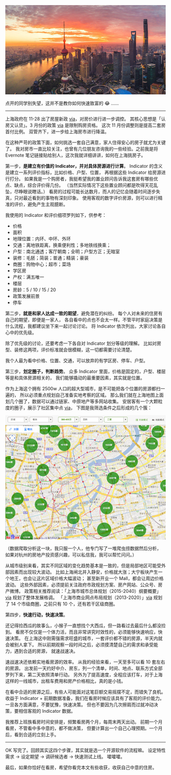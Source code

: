 


![201612/shanghai.jpg](/images/upload_dropbox/201612/shanghai.jpg)

点开的同学别失望，这并不是教你如何快速致富的 😂 ……

----

上海政府在 11-28 出了房屋新政 [via](http://sh.xinhuanet.com/2016-11/28/c_135864791.htm)，对房价进行进一步调控。
其核心思想是「认房又认贷」。3 月份的政策 [via](http://www.shanghai.gov.cn/nw2/nw2314/nw2319/nw10800/nw11408/nw39426/u26aw46965.html) 是限制购房资格。
这次 11 月份调整则是提高二套房首付比例。
双管齐下，进一步给上海房市进行降温。

在这种严苛的政策下面，如何挑选一套自己满意，家人住得安心的房子就尤为关键了。
我对房市一直比较关注，也曾有几位朋友咨询我的一些经验。之前我是将 Evernote
笔记链接贴给别人，这次我就详细讲讲，如何在上海挑房子。

第一步，__**是建立有价值的 Indicator，并对具体房源进行计算**__。
Indicator 的含义是建立一系列评价指标，比如价格、户型、位置，
再根据这些 Indicator 给房源进行打分。
如果我是一个购房者，我挺希望我的置业顾问告诉我这套房有哪些优点、缺点，综合评价得几份。
（当然实际情况下这些置业顾问都是吹得天花乱坠，尽睁眼说瞎话。）
看房的过程可能长达数月，而人的记忆会随着时间逐步失真，只对最近看到的事物有深刻印象。
使用客观的数字评价房源，则可以进行精准的评价，避免产生主观臆断。


<!-- more -->

我使用的 Indicator 和评价细项罗列如下，供参考：

*   价格
*   面积
*   地理位置：内环、中环、外环
*   交通：离地铁距离，换乘便利性；多地铁线换乘；
*   户型：南北通透；客厅朝南；全明；户型方正；无暗室
*   装修：毛胚；简装；普通；精装；豪装
*   商圈：购物中心；超市；菜场
*   学区房
*   产权：满五唯一
*   楼层
*   房龄：5 / 10 / 15 / 20
*   政策发展前景
*   停车

第二步，__**就是和家人达成一致的期望**__，避免潜在的纠纷。
每个人对未来的住房有自己的期望，即便是一家人，
各自看中的点也不会太一样。不管平时家庭决策是什么流程，我都建议坐下来一起讨论讨论。
将 Indicator 依次列出，大家讨论各自心中的优先级。

除了优先级的讨论，还要考虑一下各自对 Indicator 划分等级的理解。
比如对房型、装修这两项，评价标准就会很模糊，这一切都需要讨论清楚。

我个人最为看中价格、位置、交通，可以放弃的有学区房、停车、户型。

第三步，__**划定圈子，判断趋势**__。
众多 Indicator 里面，价格是固定的，户型、楼层等是和具体房源相关的，
我们能够撬动的最重要因素，其实就是位置。

作为上海这个拥有 2500w 人口的超大型城市，是不可能把各个位置的房源都扫一遍的，
所以必须重点规划自己准备实地考察的区域。
那么我们就在上海地图上面划几个圈了，数据可以通过链家、中原地产等多网站收集。
安居客有一个大颗粒度的圈子，展示了社区集中点 [via](http://shanghai.anjuke.com/)，
下图是我筛选条件之后形成的几个簇：

![201612/map_thumb.png](/images/upload_dropbox/201612/map_thumb.png)

（数据爬取分析这一块，我只服一个人，他专门写了一堆爬虫捞数据然后分析，
如果对杭州的房地产投资感兴趣，可以私信我，我可以帮忙问问。）

从城市级别来看，其实不同区域的变化趋势基本是一致的，但是局部地区可能受外部因素而出现较大波动。
比如上海闸北并入静安，价格就大涨；大宁板块产生一个地王，也会让这片区域价格大幅波动；
甚至新开业一个 Mall，都会让周边价格波动。
这些外部因素，必须提前关注政府市政规划方案、房产网站、公众号、房产微博。
政策相关推荐阅读：「上海市城市总体规划（2015-2040）纲要概要」 
[via](http://2040.shgtj.net/web/) 规划了整体发展格调。
「上海市商业网点布局规划（2013-2020）」[via](http://www.scofcom.gov.cn/zxxxgk/235081.htm) 规划了 14 个市级商圈，之前只有 10 个，还有若干区级商圈。 


第四步，__**快速行动，快速决策**__。

还记得捡西瓜的故事么，小猴子一直想找个大西瓜，但一路看过去最后什么都没捡到。
看房不仅仅是一个体力活，而且非常讲究时效性的，必须能够快速响应，快速决策。
在上海这中刚需强需求旺盛的城市，一套评价都不错的房源，半天内就会被别人拿下。
所以前期观察一段时间之后，必须摸清楚自己的需求和承受能力，遇到合适的房源，
就速战速决。

速战速决还依赖实地看房源的效率。
从我的经验来看，一天至多可以看 10 套左右的房源。
出发前一天约好中介、房东，列一个清单，时间、地点、联系方式全部罗列下来，第二天依照清单行动。
另外为了提高速度，全程应该打车，对于上海这样的一线城市，出租车费用和房产价格相比，真的是小钱。

在看中合适的房源之后，有些人可能面对这笔巨额交易摇摆不定，而错失了良机。
收益于 Indicator + 前期数据准备，我们在看房时候应该具有了客观的评价能力。
一旦各方面满意，不要犹豫，快速决策。
但也不要因为几次擦肩而过就冲动决策，要相信客观的 Indicator 数据。

我推荐上班族看房时间安排是，频繁看房两个月，每周末两天出动。
前期一个月看房，不管看中多中意的，都不做决策，
但要计算出一个自己心理预期。一个月后，看到合适的立刻上手。

----

OK 写完了。回顾其实这四个步骤，其实就是选一个开源软件的流程嘛。
设定特性需求 -> 设定期望 -> 调研候选者 -> 快速测试上线。
嚯嚯嚯。


最后，如果你恰好在看房，希望你看完本文有些收获，收获自己中意的住房。

